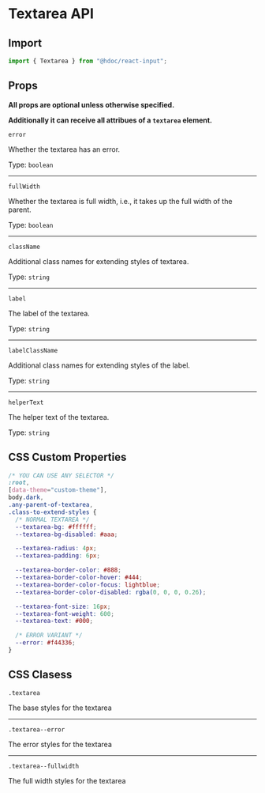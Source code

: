 # Textarea API

## Import

```js
import { Textarea } from "@hdoc/react-input";
```

## Props

**All props are optional unless otherwise specified.**

**Additionally it can receive all attribues of a `textarea` element.**

`error`

Whether the textarea has an error.

Type: `boolean`

---

`fullWidth`

Whether the textarea is full width, i.e., it takes up the full width of the
parent.

Type: `boolean`

---

`className`

Additional class names for extending styles of textarea.

Type: `string`

---

`label`

The label of the textarea.

Type: `string`

---

`labelClassName`

Additional class names for extending styles of the label.

Type: `string`

---

`helperText`

The helper text of the textarea.

Type: `string`

## CSS Custom Properties

```css
/* YOU CAN USE ANY SELECTOR */
:root,
[data-theme="custom-theme"],
body.dark,
.any-parent-of-textarea,
.class-to-extend-styles {
  /* NORMAL TEXTAREA */
  --textarea-bg: #ffffff;
  --textarea-bg-disabled: #aaa;

  --textarea-radius: 4px;
  --textarea-padding: 6px;

  --textarea-border-color: #888;
  --textarea-border-color-hover: #444;
  --textarea-border-color-focus: lightblue;
  --textarea-border-color-disabled: rgba(0, 0, 0, 0.26);

  --textarea-font-size: 16px;
  --textarea-font-weight: 600;
  --textarea-text: #000;

  /* ERROR VARIANT */
  --error: #f44336;
}
```

## CSS Clasess

`.textarea`

The base styles for the textarea

---

`.textarea--error`

The error styles for the textarea

---

`.textarea--fullwidth`

The full width styles for the textarea
